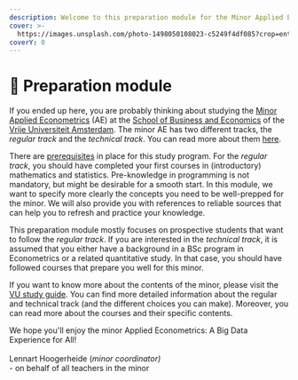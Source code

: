 ```yaml
---
description: Welcome to this preparation module for the Minor Applied Econometrics.
cover: >-
  https://images.unsplash.com/photo-1498050108023-c5249f4df085?crop=entropy&cs=srgb&fm=jpg&ixid=MnwxOTcwMjR8MHwxfHNlYXJjaHw5fHxkYXRhJTIwc2NpZW5jZXxlbnwwfHx8fDE2ODI5NDk4MTg&ixlib=rb-4.0.3&q=85
coverY: 0
---
```


# 📓 Preparation module

If you ended up here, you are probably thinking about studying the [Minor Applied Econometrics](https://vu.nl/en/education/minor/applied-econometrics-a-big-data-experience-for-all) (AE) at the [School of Business and Economics](https://vu.nl/en/about-vu/faculties/school-of-business-and-economics) of the [Vrije Universiteit Amsterdam](https://vu.nl/en). The minor AE has two different tracks, the _regular track_ and the _technical track_. You can read more about them [here](https://vu.nl/en/education/minor/applied-econometrics-a-big-data-experience-for-all/curriculum).

There are [prerequisites](https://vu.nl/en/education/minor/applied-econometrics-a-big-data-experience-for-all/admissions) in place for this study program. For the _regular track_, you should have completed your first courses in (introductory) mathematics and statistics. Pre-knowledge in programming is not mandatory, but might be desirable for a smooth start. In this module, we want to specify more clearly the concepts you need to be well-prepped for the minor. We will also provide you with references to reliable sources that can help you to refresh and practice your knowledge.&#x20;

This preparation module mostly focuses on prospective students that want to follow the _regular track_. If you are interested in the _technical track_, it is assumed that you either have a background in a BSc program in Econometrics or a related quantitative study. In that case, you should have followed courses that prepare you well for this minor.&#x20;

If you want to know more about the contents of the minor, please visit the [VU study guide](https://studiegids.vu.nl/en/#/). You can find more detailed information about the regular and technical track (and the different choices you can make). Moreover, you can read more about the courses and their specific contents.

We hope you'll enjoy the minor Applied Econometrics: A Big Data Experience for All!\
\
Lennart Hoogerheide (_minor coordinator)_\
_-_ on behalf of all teachers in the minor

